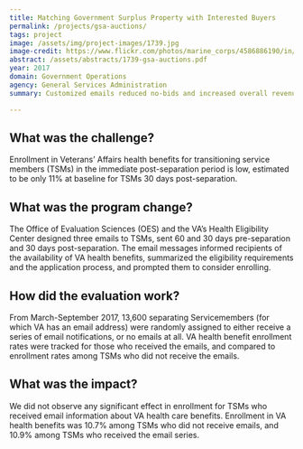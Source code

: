 ```yaml
---
title: Matching Government Surplus Property with Interested Buyers
permalink: /projects/gsa-auctions/ 
tags: project  
image: /assets/img/project-images/1739.jpg
image-credit: https://www.flickr.com/photos/marine_corps/4586886190/in/photolist-7ZjZsE
abstract: /assets/abstracts/1739-gsa-auctions.pdf
year: 2017
domain: Government Operations
agency: General Services Administration 
summary: Customized emails reduced no-bids and increased overall revenue on gsaauctions.gov.

---
```

## What was the challenge?

Enrollment in Veterans’ Affairs health benefits for transitioning service members (TSMs) in the immediate post-separation period is low, estimated to be only 11% at baseline for TSMs 30 days post-separation.

## What was the program change?

The Office of Evaluation Sciences (OES) and the VA’s Health Eligibility Center designed three emails to TSMs, sent 60 and 30 days pre-separation and 30 days post-separation. The email messages informed recipients of the availability of VA health benefits, summarized the eligibility requirements and the application process, and prompted them to consider enrolling.

## How did the evaluation work?

From March-September 2017, 13,600 separating Servicemembers (for which VA has an email address) were randomly assigned to either receive a series of email notifications, or no emails at all. VA health benefit enrollment rates were tracked for those who received the emails, and compared to enrollment rates among TSMs who did not receive the emails.

## What was the impact?

We did not observe any significant effect in enrollment for TSMs who received email information about VA health care benefits. Enrollment in VA health benefits was 10.7% among TSMs who did not receive emails, and 10.9% among TSMs who received the email series.

